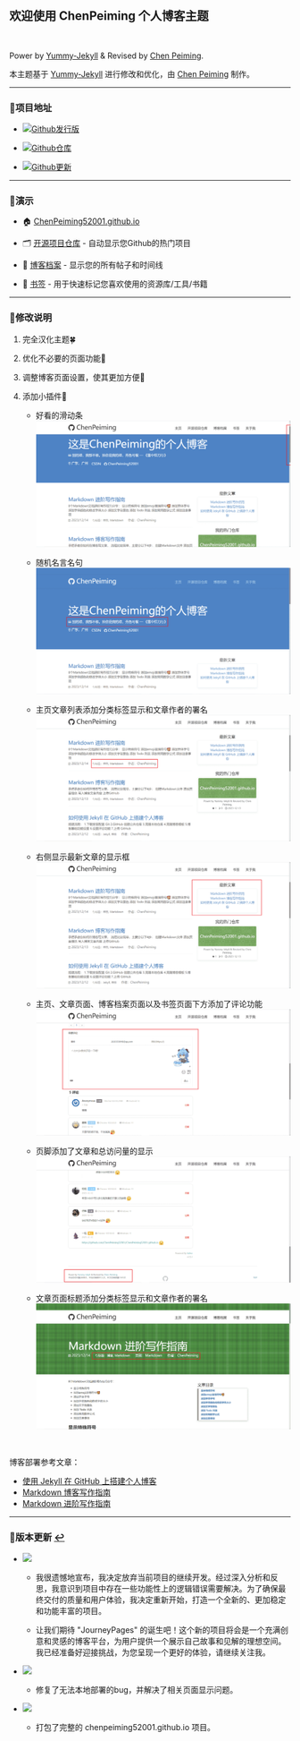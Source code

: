 ## 欢迎使用 ChenPeiming 个人博客主题

<br>

Power by [Yummy-Jekyll](https://github.com/DONGChuan/Yummy-Jekyll) & Revised by [Chen Peiming](https://github.com/ChenPeiming52001/ChenPeiming52001.github.io).

本主题基于 [Yummy-Jekyll](https://github.com/DONGChuan/Yummy-Jekyll) 进行修改和优化，由 [Chen Peiming](https://github.com/ChenPeiming52001/ChenPeiming52001.github.io) 制作。

---

### 🥰项目地址

- [![Github发行版](https://img.shields.io/badge/发行版-ChenPeiming52001.github.io-gree.svg)](https://github.com/ChenPeiming52001/ChenPeiming52001.github.io/releases)

- [![Github仓库](https://img.shields.io/badge/仓库-ChenPeiming52001.github.io-blue.svg)](https://github.com/ChenPeiming52001/ChenPeiming52001.github.io)

- [![Github更新](https://img.shields.io/badge/Github-版本更新-red.svg)](#user-content-版本更新-)

---

### 🎥演示

- 🏠 [ChenPeiming52001.github.io](https://chenpeiming52001.github.io/)

- 🗂 [开源项目仓库](https://chenpeiming52001.github.io/open-source) - 自动显示您Github的热门项目

- 📑 [博客档案](https://chenpeiming52001.github.io/blog) - 显示您的所有帖子和时间线

- 🔖 [书签](https://chenpeiming52001.github.io/bookmark) - 用于快速标记您喜欢使用的资源库/工具/书籍

---

### 🎉修改说明

1. 完全汉化主题🍀

2. 优化不必要的页面功能👾

3. 调整博客页面设置，使其更加方便💞

4. 添加小插件🎊

   - 好看的滑动条
   [![滑动条](/assets/images/README/readme-1.png)](/assets/images/README/readme-1.png)

   - 随机名言名句
   [![名言名句](/assets/images/README/readme-2.png)](/assets/images/README/readme-2.png)

   - 主页文章列表添加分类标签显示和文章作者的署名
   [![署名](/assets/images/README/readme-3.png)](/assets/images/README/readme-3.png)

   - 右侧显示最新文章的显示框
   [![文章](/assets/images/README/readme-4.png)](/assets/images/README/readme-4.png)

   - 主页、文章页面、博客档案页面以及书签页面下方添加了评论功能
   [![评论](/assets/images/README/readme-5.png)](/assets/images/README/readme-5.png)

   - 页脚添加了文章和总访问量的显示
   [![访问](/assets/images/README/readme-6.png)](/assets/images/README/readme-6.png)

   - 文章页面标题添加分类标签显示和文章作者的署名
   [![文章标题](/assets/images/README/readme-7.png)](/assets/images/README/readme-7.png)

<br>

博客部署参考文章：
- [使用 Jekyll 在 GitHub 上搭建个人博客](https://chenpeiming52001.github.io/jekyll/2023/12/12/create-blog.html)
- [Markdown 博客写作指南](https://chenpeiming52001.github.io/markdown/2023/12/13/Blog-Found.html)
- [Markdown 进阶写作指南](https://chenpeiming52001.github.io/markdown/2023/12/14/Blog-Advanced-Found.html)

---

### 🔧版本更新 [↩](#欢迎使用-chenpeiming-个人博客主题)

- [![](https://img.shields.io/badge/V2.1.0-2023.12.29更新-blue.svg)](https://github.com/ChenPeiming52001/ChenPeiming52001.github.io/releases/tag/v2023.12.29)
   - 我很遗憾地宣布，我决定放弃当前项目的继续开发。经过深入分析和反思，我意识到项目中存在一些功能性上的逻辑错误需要解决。为了确保最终交付的质量和用户体验，我决定重新开始，打造一个全新的、更加稳定和功能丰富的项目。

   - 让我们期待 "JourneyPages" 的诞生吧！这个新的项目将会是一个充满创意和灵感的博客平台，为用户提供一个展示自己故事和见解的理想空间。我已经准备好迎接挑战，为您呈现一个更好的体验，请继续关注我。

- [![](https://img.shields.io/badge/V2.0.0-2023.12.28更新-blue.svg)](https://github.com/ChenPeiming52001/ChenPeiming52001.github.io/releases/tag/v2023.12.28)
   - 修复了无法本地部署的bug，并解决了相关页面显示问题。

- [![](https://img.shields.io/badge/V1.0.0-2023.12.22更新-blue.svg)](https://github.com/ChenPeiming52001/ChenPeiming52001.github.io/releases/tag/v2023.12.22)
   - 打包了完整的 chenpeiming52001.github.io 项目。
